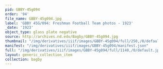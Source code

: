 ```yaml
---
pid: GBBY-45g094
order: '94'
file_name: GBBY-45g094.jpg
label: 'GBBY 45G/094: Freshman Football Team photos - 1923'
_date: '1923'
object_type: glass plate negative
source: http://archives.nd.edu/Bagby/GBBY-45g094.jpg
thumbnail: "/img/derivatives/iiif/images/GBBY-45g094/full/250,/0/default.jpg"
manifest: "/img/derivatives/iiif/images/GBBY-45g094/manifest.json"
full: "/img/derivatives/iiif/images/GBBY-45g094/full/1140,/0/default.jpg"
layout: generic_collection_item
collection: bagby
---
```


